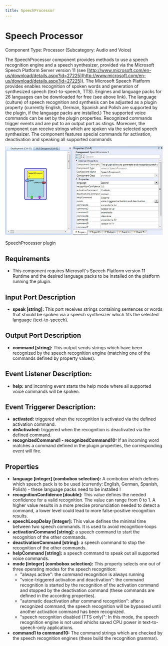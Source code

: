```yaml
---
title: SpeechProcessor
---
```


# Speech Processor

Component Type: Processor (Subcategory: Audio and Voice)

The SpeechProcessor component provides methods to use a speech recognition engine and a speech synthesizer, provided via the Microsoft Speech Platform Server version 11 (see [http://www.microsoft.com/en-us/download/details.aspx?id=27225](http://www.microsoft.com/en-us/download/details.aspx?id=27225)). The Microsoft Speech Platform provides enables recognition of spoken words and generation of synthesized speech (text-to-speech, TTS). Engines and language packs for 26 languages can be downloaded for free (see above link). The language (culture) of speech recognition and synthesis can be adjusted as a plugin property (currently English, German, Spanish and Polish are supported by the plugin, if the language packs are installed.) The supported voice commands can be set by the plugin properties. Recognized commands trigger events and are put to an output port as stings. Moreover, the component can receive strings which are spoken via the selected speech synthesizer. The component features special commands for activation, deactivation and speaking all supported commands

![Screenshot: SpeechProcessor plugin](./img/SpeechProcessor.jpg "Screenshot: SpeechProcessor plugin")

SpeechProcessor plugin

## Requirements

- This component requires Microsoft's Speech Platform version 11 Runtime and the desired language packs to be installed on the platform running the plugin.

## Input Port Description

- **speak \[string\]:** This port receives strings containing sentences or words that should be spoken via a speech synthesizer which fits the selected language (text-to-speech).

## Output Port Description

- **command \[string\]:** This output sends strings which have been recognized by the speech recognition engine (matching one of the commands defined by property values).

## Event Listener Description:

- **help:** and incoming event starts the help mode where all supported voice commands will be spoken.

## Event Triggerer Description:

- **activated:** triggered when the recognition is activated via the defined activation command.
- **deActivated:** triggered when the recognition is deactivated via the defined command.
- **recognizedCommand1 - recognizedCommand10:** If an incoming word matches a command defined in the plugin properties, the corresponding event will fire.

## Properties

- **language \[integer\] (combobox selection):** A combobox which defines which speech pack is to be used (currently: English, German, Spanish, Polish) - these language packs need to be installed !
- **recognitionConfidence \[double\]:** This value defines the needed confidence for a valid recognition. The value can range from 0 to 1. A higher value results in a more precise pronunciation needed to detect a command, a lower level could lead to more false-positive recognition results.
- **speechLoopDelay \[integer\]:** This value defines the minimal time between two speech commands. It is used to avoid recognition-loops
- **activationCommand \[string\]:** a speech command to start the recognition of the other commands.
- **deactivationCommand \[string\]:** a speech command to stop the recognition of the other commands.
- **helpCommand \[string\]:** a speech command to speak out all supported voice commands.
- **mode \[integer\] (combobox selection):** This property selects one out of three operating modes for the speech recognition:
  - "always active": the command recognition is always running
  - "voice-triggered activation and deactivation": the command recognition is started by the recognition of the activation command and stopped by the deactivation command (these commands are defined in the according properties).
  - "automatic deactivation after command recognition": after a recognized command, the speech recognition will be bypassed until another activation command has been recognized.
  - "speech recognition disabled (TTS only)": In this mode, the speech recognition engine is not used whichs saved CPU power in text-to-speech-only applications.
- **command1 to command10:** The command strings which are checked by the speech recognition engines (these build the recognition grammar).
